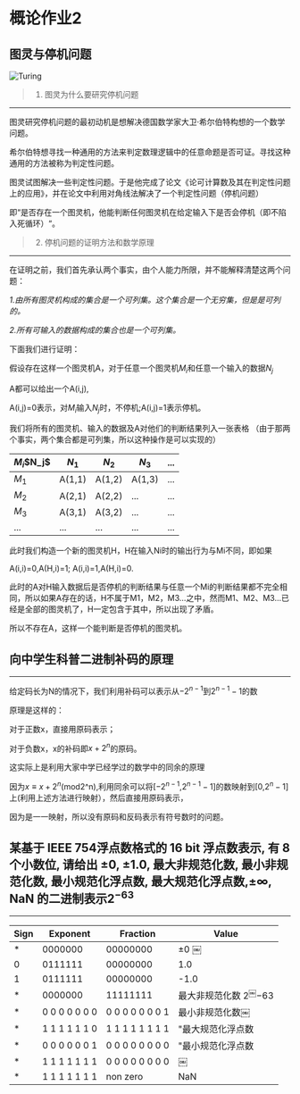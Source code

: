 # 概论作业2

## 图灵与停机问题

![Turing](https://upload.wikimedia.org/wikipedia/commons/thumb/a/a1/Alan_Turing_Aged_16.jpg/220px-Alan_Turing_Aged_16.jpg)

> 1. 图灵为什么要研究停机问题

***

图灵研究停机问题的最初动机是想解决德国数学家大卫·希尔伯特构想的一个数学问题。

希尔伯特想寻找一种通用的方法来判定数理逻辑中的任意命题是否可证。寻找这种通用的方法被称为判定性问题。

图灵试图解决一些判定性问题。于是他完成了论文《论可计算数及其在判定性问题上的应用》，并在论文中利用对角线法解决了一个判定性问题（停机问题）

即“是否存在一个图灵机，他能判断任何图灵机在给定输入下是否会停机（即不陷入死循环）“。

> 2. 停机问题的证明方法和数学原理

***

在证明之前，我们首先承认两个事实，由个人能力所限，并不能解释清楚这两个问题：

*1.由所有图灵机构成的集合是一个可列集。这个集合是一个无穷集，但是是可列的。*

*2.所有可输入的数据构成的集合也是一个可列集。*

下面我们进行证明：

假设存在这样一个图灵机A，对于任意一个图灵机$M_i$和任意一个输入的数据$N_j$

A都可以给出一个A(i,j),

A(i,j)=0表示，对$M_i$输入$N_j$时，不停机;A(i,j)=1表示停机。

我们将所有的图灵机、输入的数据及A对他们的判断结果列入一张表格
（由于那两个事实，两个集合都是可列集，所以这种操作是可以实现的）

$M_i$\$N_j$|$N_1$|$N_2$|$N_3$|...
-----------|-----|-----|-----|---
$M_1$|A(1,1)|A(1,2)|A(1,3)|...
$M_2$|A(2,1)|A(2,2)|...|...
$M_3$|A(3,1)|A(3,2)|...|...
...|...|...|...|...

此时我们构造一个新的图灵机H，H在输入Ni时的输出行为与Mi不同，即如果

A(i,i)=0,A(H,i)=1;   A(i,i)=1,A(H,i)=0.

此时的A对H输入数据后是否停机的判断结果与任意一个Mi的判断结果都不完全相同，所以如果A存在的话，H不属于M1，M2，M3…之中，然而M1、M2、M3…已经是全部的图灵机了，H一定包含于其中，所以出现了矛盾。

所以不存在A，这样一个能判断是否停机的图灵机。

## 向中学生科普二进制补码的原理
***

给定码长为N的情况下，我们利用补码可以表示从$-2^{n-1}$到$2^{n-1}-1$的数

原理是这样的：

对于正数x，直接用原码表示；

对于负数x，x的补码即$x+2^n$的原码。

这实际上是利用大家中学已经学过的数学中的同余的原理

因为${x}\equiv{x+2^n}$(mod2^n),利用同余可以将[$-2^{n-1}$,$2^{n-1}-1$]的数映射到[0,$2^n-1$]上(利用上述方法进行映射），然后直接用原码表示，

因为是一一映射，所以没有原码和反码表示有符号数时的问题。

## 某基于 IEEE 754浮点数格式的 16 bit 浮点数表示, 有 8 个小数位, 请给出 ±0, ±1.0, 最大非规范化数, 最小非规范化数, 最小规范化浮点数, 最大规范化浮点数,±∞, NaN 的二进制表示$2^{-63}$

***

Sign|	Exponent	|Fraction	|Value
----|-----------|---------|-----
*|0000000 |00000000|$\pm0$	￼
0	|0111111	|00000000|	1.0
1	|0111111	|00000000|	-1.0
*|0000000|	11111111	|最大非规范化数 $2^￼{-63}$
*|0 0 0 0 0 0 0|	0 0 0 0 0 0 0 1|	最小非规范化数￼
*|1 1 1 1 1 1 0	|1 1 1 1 1 1 1 1	|"最大规范化浮点数
*|0 0 0 0 0 0 1	|0 0 0 0 0 0 0 0	|"最小规范化浮点数
*|1 1 1 1 1 1 1	|0 0 0 0 0 0 0 0	|￼
*|1 1 1 1 1 1 1	|non zero	|NaN








